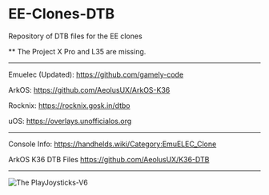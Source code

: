 # EE-Clones-DTB
Repository of DTB files for the EE clones

** The Project X Pro and L35 are missing.

------------------------------------------------

Emuelec (Updated):
https://github.com/gamely-code

ArkOS:
https://github.com/AeolusUX/ArkOS-K36

Rocknix:
https://rocknix.gosk.in/dtbo

uOS:
https://overlays.unofficialos.org

------------------------------------------------

Console Info:
https://handhelds.wiki/Category:EmuELEC_Clone

ArkOS K36 DTB Files
https://github.com/AeolusUX/K36-DTB

------------------------------------------------


![The PlayJoysticks-V6](https://github.com/user-attachments/assets/8e60e7ab-99c0-44de-9e10-fc829345d6f7)
